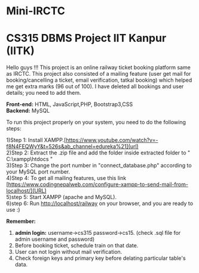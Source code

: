 # Mini-IRCTC
# CS315 DBMS Project IIT Kanpur (IITK)

Hello guys !!! This project is an online railway ticket booking platform same as IRCTC. This project also consisted of a mailing feature (user get mail for booking/cancelling a ticket, email verification, tatkal booking) which helped me get extra marks (96 out of 100). I have deleted all bookings and user details; you need to add them. 

**Front-end:** HTML, JavaScript,PHP, Bootstrap3,CSS \
**Backend:** MySQL 

To run this project properly on your system, you need to do the following steps:

1)Step 1: Install XAMPP.[https://www.youtube.com/watch?v=-f8N4FEQWyY&t=526s&ab_channel=edureka%21](url) \
2)Step 2: Extract the .zip file and add the folder inside extracted folder to " C:\xampp\htdocs "\
3)Step 3: Change the port number in "connect_database.php" according to your MySQL port number.\
4)Step 4: To get all mailing features, use this link [https://www.codingnepalweb.com/configure-xampp-to-send-mail-from-localhost/](URL) \
5)step 5: Start XAMPP (apache and MySQL).\
6)step 6: Run [http://localhost/railway](URL) on your browser, and you are ready to use :)


**Remember:**
 1) **admin login:** username->cs315 password->cs15. (check .sql file for admin username and password)
 2) Before booking ticket, schedule train on that date.
 3) User can  not login without mail verification.
 4) Check foreign keys and primary key before delating particular table's data.

